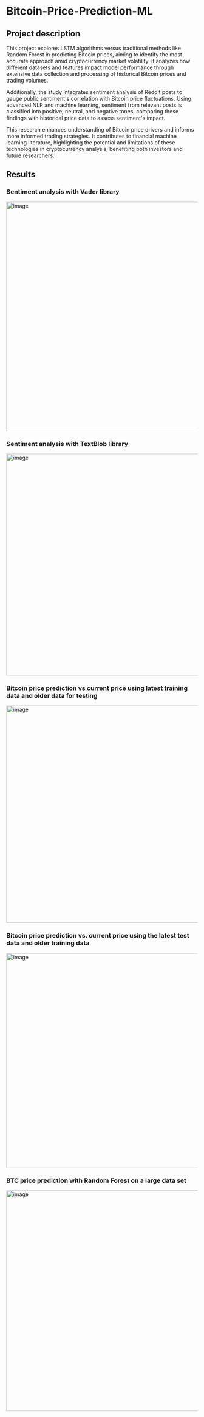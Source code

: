 # Bitcoin-Price-Prediction-ML

## Project description 

This project explores LSTM algorithms versus traditional methods like Random Forest in predicting Bitcoin prices, aiming to identify the most accurate approach amid cryptocurrency market volatility. It analyzes how different datasets and features impact model performance through extensive data collection and processing of historical Bitcoin prices and trading volumes.

Additionally, the study integrates sentiment analysis of Reddit posts to gauge public sentiment's correlation with Bitcoin price fluctuations. Using advanced NLP and machine learning, sentiment from relevant posts is classified into positive, neutral, and negative tones, comparing these findings with historical price data to assess sentiment's impact.

This research enhances understanding of Bitcoin price drivers and informs more informed trading strategies. It contributes to financial machine learning literature, highlighting the potential and limitations of these technologies in cryptocurrency analysis, benefiting both investors and future researchers.

## Results

###  Sentiment analysis with Vader library

<img width="605" alt="image" src="https://github.com/user-attachments/assets/96781a79-652b-48da-8935-672055195e8e">

### Sentiment analysis with TextBlob library

<img width="585" alt="image" src="https://github.com/user-attachments/assets/9b49052d-d71e-4e87-92bb-2c3818d34d52">

### Bitcoin price prediction vs current price using latest training data and older data for testing

<img width="573" alt="image" src="https://github.com/user-attachments/assets/90247a32-8b28-4c7b-8384-fd33254b33e9">

### Bitcoin price prediction vs. current price using the latest test data and older training data

<img width="566" alt="image" src="https://github.com/user-attachments/assets/59d05662-c5fd-46c2-ab42-8871f8c598f3">

### BTC price prediction with Random Forest on a large data set

<img width="582" alt="image" src="https://github.com/user-attachments/assets/a918a390-8851-449b-87f4-72c65064d1c7">
